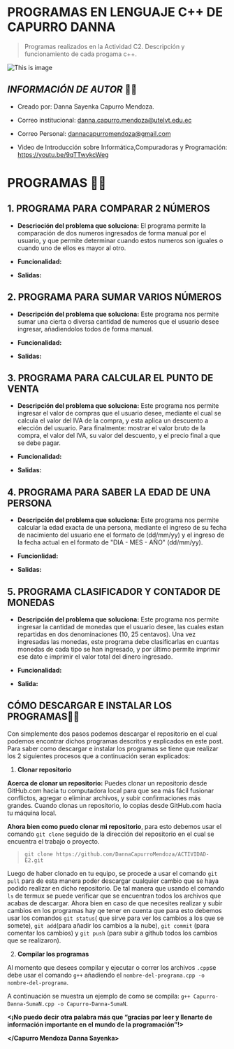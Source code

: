 # PROGRAMAS EN LENGUAJE C++ DE  CAPURRO DANNA 

>Programas realizados en la Actividad C2. Descripción y funcionamiento de cada progama c++.

![This is image](https://user-images.githubusercontent.com/101121335/169905442-4f52be26-5fe8-4503-ae45-aec1e450e4c1.png)


## ***INFORMACIÓN DE AUTOR*** 👩‍🦱                                                      
- Creado por: Danna Sayenka Capurro Mendoza.                               

- Correo institucional: danna.capurro.mendoza@utelvt.edu.ec

- Correo Personal: dannacapurromendoza@gmail.com

- Video de Introducción sobre Informática,Compuradoras y Programación: https://youtu.be/9qTTwykcWeg  
 
# **PROGRAMAS** 👩‍💻

## **1. PROGRAMA PARA COMPARAR 2 NÚMEROS**
- **Descrioción del problema que soluciona:**
El programa permite la comparación de dos numeros ingresados de forma manual por el usuario, y que permite determinar cuando estos numeros son iguales o cuando uno de ellos es mayor al otro.

- **Funcionalidad:**

- **Salidas:** 

## **2. PROGRAMA PARA SUMAR VARIOS NÚMEROS**
- **Descripción del problema que soluciona:**
Este programa nos permite sumar una cierta o diversa cantidad de numeros que el usuario desee ingresar, añadiendolos todos de forma manual.

- **Funcionalidad:**
- **Salidas:**

## **3. PROGRAMA PARA CALCULAR EL PUNTO DE VENTA**
- **Descripción del problema que soluciona:**
Este programa nos permite ingresar el valor de compras que el usuario desee, mediante el cual se calcula el valor del IVA de la compra, y esta aplica un descuento a elección del usuario. Para finalmente: mostrar el valor bruto de la compra, el valor del IVA, su valor del descuento, y el precio final a que se debe pagar.

- **Funcionalidad:**
- **Salidas:**

## **4. PROGRAMA PARA SABER LA EDAD DE UNA PERSONA**
- **Descripción del problema que soluciona:**
Este programa nos permite calcular la edad exacta de una persona, mediante el ingreso de su fecha de nacimiento del usuario ene el formato de (dd/mm/yy) y el ingreso de la fecha actual en el formato de "DIA - MES - AÑO" (dd/mm/yy).


- **Funcionlidad:**
- **Salidas:**

## **5. PROGRAMA CLASIFICADOR Y CONTADOR DE MONEDAS**
- **Descripción del problema que soluciona:**
Este programa nos permite ingresar la cantidad de monedas que el usuario desee, las cuales estan repartidas en dos denominaciones (10, 25 centavos). Una vez ingresadas las monedas, este programa debe clasificarlas en cuantas monedas de cada tipo se han ingresado, y por último permite imprimir ese dato e imprimir el valor total del dinero ingresado.


- **Funcionalidad:**
- **Salida:** 

## **CÓMO DESCARGAR E INSTALAR LOS PROGRAMAS**👩‍💻 
Con simplemente dos pasos podemos descargar el repositorio en el cual podemos encontrar dichos programas descritos y explicados en este post. Para saber como descargar e instalar los programas se tiene que realizar los 2 siguientes procesos que a continuación seran explicados:

1. **Clonar repositorio**

**Acerca de clonar un repositorio:**  Puedes clonar un repositorio desde GitHub.com hacia tu computadora local para que sea más fácil fusionar conflictos, agregar o eliminar archivos, y subir confirmaciones más grandes. Cuando clonas un repositorio, lo copias desde GitHub.com hacia tu máquina local.

**Ahora bien como puedo clonar mi repositorio**, para esto debemos usar el comando `git clone` seguido de la dirección del repositorio en el cual se encuentra el trabajo o proyecto.
> `git clone https://github.com/DannaCapurroMendoza/ACTIVIDAD-E2.git`

Luego de haber clonado en tu equipo, se procede a usar el comando `git pull` para de esta manera poder descargar cualquier cambio que se haya podido realizar en dicho repositorio.
De tal manera que usando el comando `ls` de termux se puede verificar que se encuentran todos los archivos que acabas de descargar.
Ahora bien en caso de que necesites realizar y subir cambios en los programas hay qe tener en cuenta que para esto debemos usar los comandos `git status`( que sirve para ver los cambios a los que se somete), `git add`(para añadir los cambios a la nube), `git commit`  (para comentar los cambios) y `git push` (para subir a github todos los cambios que se realizaron).

2. **Compilar los programas**

Al momento que desees compilar y ejecutar o correr los archivos `.cpp`se debe usar el comando `g++` añadiendo el 
`nombre-del-programa.cpp -o nombre-del-programa`.

A continuación se muestra un ejemplo de como se compila: 
`g++ Capurro-Danna-SumaN.cpp -o Capurro-Danna-SumaN`.

**<¡No puedo decir otra palabra más que “gracias por leer y llenarte de información importante en el mundo de la programación”!>**

**</Capurro Mendoza Danna Sayenka>**

